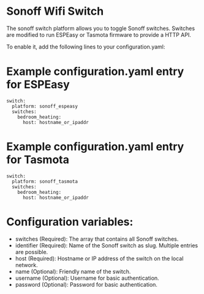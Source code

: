 # Sonoff Wifi Switch

The sonoff switch platform allows you to toggle Sonoff switches. Switches are modified to run ESPEasy or Tasmota firmware to provide a HTTP API. 

To enable it, add the following lines to your configuration.yaml:

# Example configuration.yaml entry for ESPEasy
```
switch:
  platform: sonoff_espeasy
  switches:
    bedroom_heating:
      host: hostname_or_ipaddr
```

# Example configuration.yaml entry for Tasmota
```
switch:
  platform: sonoff_tasmota
  switches:
    bedroom_heating:
      host: hostname_or_ipaddr
```

# Configuration variables:

* switches (Required): The array that contains all Sonoff switches.
* identifier (Required): Name of the Sonoff switch as slug. Multiple entries are possible.
* host (Required): Hostname or IP address of the switch on the local network.
* name (Optional): Friendly name of the switch.
* username (Optional): Username for basic authentication.
* password (Optional): Password for basic authentication.
